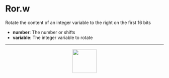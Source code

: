 # Ror.w
Rotate the content of an integer variable to the right on the first 16 bits
- **number**: The number or shifts
- **variable**: The integer variable to rotate
---
<p align="center"><img valign="middle" width="76px" src="https://drive.google.com/uc?export=view&id=1c2KO0LJpvMS9X9CAGV6dOfciR7OWhdKA" /></p>